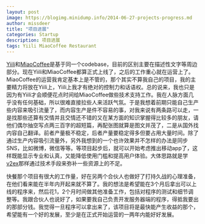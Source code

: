 ```yaml
---
layout: post
image: https://blogimg.minidump.info/2014-06-27-projects-progress.md
author: missdeer
title: "项目进展"
categories: Startup
description: 项目进展
tags: Yiili MiaoCoffee Restaurant
---
```

[Yiili](http://yii.li)和[MiaoCoffee](http://miaocoffee.com)是基于同一个codebase，目前的区别主要在描述性文字等周边部分。现在Yiili和MiaoCoffee都算正式上线了，之后的工作重心就在运营上了。MiaoCoffee的运营我肯定基本上是不管的，那个其实不算我自己的项目，我的主要精力将放在Yiili上，Yiili上我才有绝对的控制力和话语权。总的说来，我也只是因为有Yiili才会顺便花点时间给MiaoCoffee做些技术支持工作。我在人脉方面几乎没有任何基础，所以很难直接拉些人来活跃气氛。于是我想着前期只能自己生产些内容来吸引流量了，而内容生产是件不容易的事，对我来说有两条路可以走，一是找那些还算有交情并且交情还不错的又在某方面的知识掌握得比较多的朋友，请他们偶尔抽空写点两三百字的超短篇，再配张图就算是图文并茂了，二是从国外找内容自己翻译。前者产量极不稳定，后者产量要稳定得多但要占用大量时间。除了通过生产内容吸引流量外，另外我想到的一个也许效果并不怎样的办法是同步SNS，比如微博，微信等等。等项目起步后，就可以开始考虑推出移动app了，这样既能显示专业和认真，又能降低使用门槛和提高用户体验。大体思路就是学[v2ex](http://www.v2ex.com)那样通过技术手段来弥补一些资源上的不足。

快餐那个项目有很大的工作量，好在另两个合伙人也做好了打持久战的心理准备，在他们看来能在半年内开起来就不算了。我的想法是希望能在3个月后拿出可以上线的程序来，然后花1，2个月时间做其他准备工作，包括对程序的测试和细节调整等。我跟合伙人也说好了，如果要我自己负责开发服务器端的程序，得抵我要出的那部分钱。我觉得一旦程序可以拿出来了，该项目将是最快能产生收益的那个，希望能有一个好的发展，至少是在正式开始运营的一两年内能好好发展。
